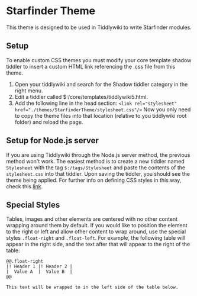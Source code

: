 Starfinder Theme
===============

This theme is designed to be used in Tiddlywiki to write Starfinder modules.

## Setup

To enable custom CSS themes you must modify your core template shadow tiddler to insert a custom HTML link referencing the .css file from this theme.

1. Open your tiddlywiki and search for the Shadow tiddler category in the right menu.
2. Edit a tiddler called $:/core/templates/tiddlywiki5.html.
3. Add the following line in the head section:
`<link rel="stylesheet" href="./themes/StarfinderTheme/stylesheet.css"/>` 
Now you only need to copy the theme files into that location (relative to you tiddlywiki root folder) and reload the page.

## Setup for Node.js server

If you are using Tiddlywiki through the Node.js server method, the previous method won't work. The easiest method is to create a new tiddler named `Stylesheet` with the tag `$:/tags/Stylesheet` and paste the contents of the `stylesheet.css` into that tiddler. Upon saving the tiddler, you should see the theme being applied. For further info on defining CSS styles in this way, check this [link](http://tiddlywiki.com/static/Using%2520Stylesheets.html).

## Special Styles

Tables, images and other elements are centered with no other content wrapping around them by default. If you would like to position the element to the right or left and allow other content to wrap around, use the special styles `.float-right` and `.float-left`. For example, the following table will appear in the right side, and the text after that will appear to the right of the table:

```
@@.float-right
|! Header 1 |! Header 2 |
|  Value A  |  Value B  |
@@

This text will be wrapped to in the left side of the table below.
```
